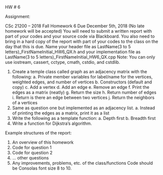 HW # 6

Assignment:

CSc 21200 – 2018 Fall
Homework 6
Due December 5th, 2018 (No late homework will be accepted)
You will need to submit a written report with part of your codes and your source code via Blackboard. You also need to bring in a hard copy of the report with part of your codes to the class on the day that this is due.
Name your header file as LastName(3 to 5 letters)_FirstNameInitial_HW6_QX.h and your implementation file as LastName(3 to 5 letters)_FirstNameInitial_HW6_QX.cpp
Note: You can only use iostream, cassert, cctype, cmath, cstdio, and cstdlib.
1. Create a temple class called graph as an adjacency matrix with the following:
a. Private member variables for label/name for the vertices, weighted edges, and number of
vertices
b. Constructors (default and copy)
c. Add a vertex
d. Add an edge
e. Remove an edge
f. Print the edges as a matrix (neatly)
g. Return the size
h. Return number of edges
i. Return is there an edge between two vertices
j. Return the neighbors of a vertices
2. Same as question one but implemented as an adjacency list.
a. Instead of printing the edges as a matrix, print it as a list
3. Write the following as a template function:
a. Depth first
b. Breadth first
4. Write a function for Dijkstra’s algorithm.


Example structures of the report:
1. An overview of this homework
2. Code for question 1
3. Code for question 2
4. ... other questions
5. Any improvements, problems, etc. of the class/functions
Code should be Consolas font size 8 to 10.
